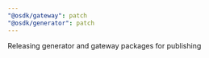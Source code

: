 ```yaml
---
"@osdk/gateway": patch
"@osdk/generator": patch
---
```


Releasing generator and gateway packages for publishing
